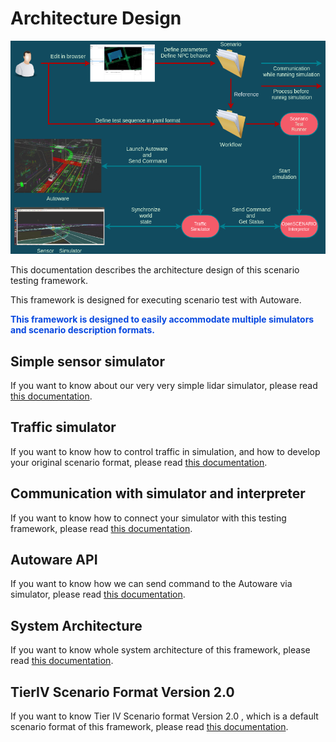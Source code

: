 # Architecture Design

![Scenario Testing Framework](../image/what_is_scenario_testing_framework.png "what is scenario testing framework")

This documentation describes the architecture design of this scenario testing framework.

This framework is designed for executing scenario test with Autoware.  

<font color="#065479E">__This framework is designed to easily accommodate multiple simulators and scenario description formats.__</font>

## Simple sensor simulator
If you want to know about our very very simple lidar simulator, please read [this documentation](SimpleSensorSimulator.md).

## Traffic simulator
If you want to know how to control traffic in simulation, and how to develop your original scenario format, please read [this documentation](TrafficSimulator.md).

## Communication with simulator and interpreter
If you want to know how to connect your simulator with this testing framework, please read [this documentation](ZeroMQ.md).

## Autoware API
If you want to know how we can send command to the Autoware via simulator, please read [this documentation](AutowareAPI.md).

## System Architecture
If you want to know whole system architecture of this framework, please read [this documentation](SystemArchitecture.md).

## TierIV Scenario Format Version 2.0
If you want to know Tier IV Scenario format Version 2.0 , which is a default scenario format of this framework, please read [this documentation](Tier4ScenarioFormatVersion2.md).

